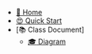 * [:school_satchel: Home](README.md)
* [:heart_eyes: Quick Start](Quick_Start)
* [:books: Class Document]
  * [:mortar_board: Diagram](document/Diagram) 



